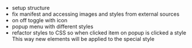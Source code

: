 *   setup structure
*   fix manifest and accessing images and styles from external sources
*   on off toggle with icon
*   popup menu with different styles
*   refactor styles to CSS so when clicked item on popup is clicked a style This way new elements will be applied to the special style